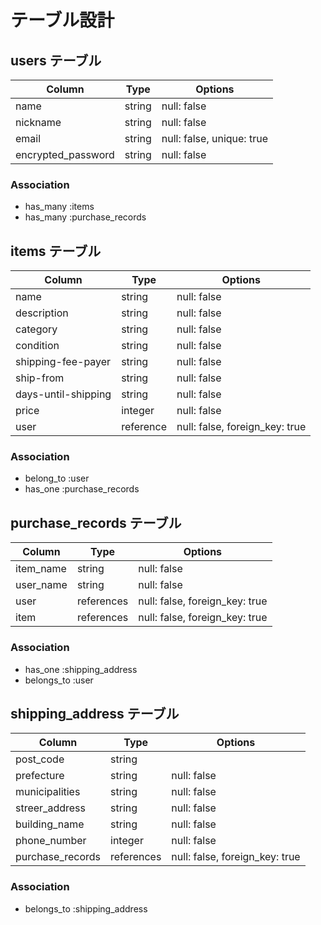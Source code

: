 # テーブル設計

## users テーブル

| Column             | Type   | Options     |
| ------------------ | ------ | ----------- |
| name               | string | null: false |
| nickname           | string | null: false |
| email              | string | null: false, unique: true |
| encrypted_password | string | null: false |

### Association

- has_many :items
- has_many :purchase_records

## items テーブル

| Column               | Type      | Options     |
| -------------------- | --------- | ----------- |
| name                 | string    | null: false |
| description          | string    | null: false |
| category             | string    | null: false |
| condition            | string    | null: false |
| shipping-fee-payer   | string    | null: false |
| ship-from            | string    | null: false |
| days-until-shipping  | string    | null: false |
| price                | integer   | null: false |
| user                 | reference | null: false, foreign_key: true |

### Association

- belong_to :user
- has_one  :purchase_records

## purchase_records テーブル

| Column         | Type       | Options     |
| -------------- | ---------- | ----------- |
| item_name      | string     | null: false |
| user_name      | string     | null: false |
| user           | references | null: false, foreign_key: true |
| item           | references | null: false, foreign_key: true |

### Association

- has_one :shipping_address
- belongs_to :user

## shipping_address テーブル

| Column              | Type       | Options     |
| ------------------- | ---------- | ----------- |
| post_code           | string     |             |
| prefecture          | string     | null: false |
| municipalities      | string     | null: false |
| streer_address      | string     | null: false |
| building_name       | string     | null: false |
| phone_number        | integer    | null: false |
| purchase_records    | references | null: false, foreign_key: true |

### Association

- belongs_to :shipping_address